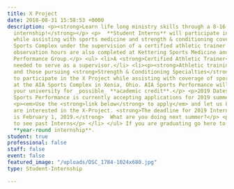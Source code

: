 ```yaml
---
title: X Project
date: 2018-08-31 15:58:53 +0000
description: <p><strong>Learn life long ministry skills through a 8-16 week summer
  internship!</strong></p> <p>  **Student Interns** will participate in the X-Project
  while assisting with sports medicine and strength & conditioning coverage at AIA’s
  Sports Complex under the supervision of a certified athletic trainer. Additional
  observation hours are also completed at Kettering Sports Medicine and Ignition Athletes
  Performance Group.</p> <ul> <li>A <strong>Certified Athletic Trainer</strong> is
  needed to serve as a supervisor.</li> <li><p><strong>Athletic training students</strong>
  and those pursuing <strong>Strength & Conditioning Specialties</strong> are needed
  to participate in the X Project while assisting with coverage of sporting events
  at the AIA Sports Complex in Xenia, Ohio. AIA Sports Performance will work with
  your university for _possible_ **academic credit**.</p> <p>2019 Dates:</p> <h5 id="-aia-sports-performance-is-currently-accepting-applications-for-2019-summer-interns-"><strong>AIA
  Sports Performance is currently accepting applications for 2019 summer interns.</strong></h5>
  <p><em>Use the <strong>link below</strong> to apply</em> and let us know that you
  are interested in the X-Project. <strong>The deadline for 2019 Intern applications
  is February 1, 2019.</strong>  What are you doing next summer?</p> <p>Click here
  to see past Interns</p> </li> </ul> If you are graduating go here to look at our
  **year-round internship**.
student: true
professional: false
staff: false
event: false
featured_image: "/uploads/DSC_1784-1024x680.jpg"
type: Student-Internship

---
```


